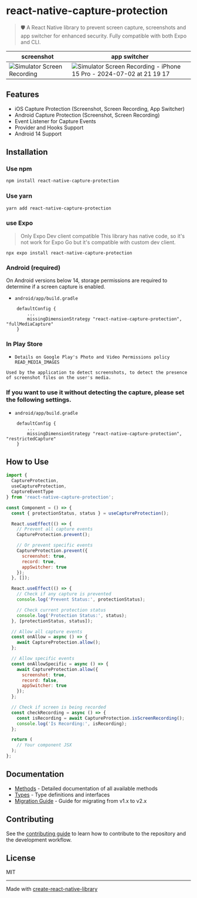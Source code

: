 # react-native-capture-protection

> 🛡️ A React Native library to prevent screen capture, screenshots and app switcher for enhanced security. Fully compatible with both Expo and CLI.

| screenshot                                                                                                                           | app switcher                                                                                                                                                                            |
| ------------------------------------------------------------------------------------------------------------------------------------ | --------------------------------------------------------------------------------------------------------------------------------------------------------------------------------------- |
| ![Simulator Screen Recording](https://user-images.githubusercontent.com/37437842/206644553-e4c3f2bc-b624-47ac-a005-132199e049b2.gif) | ![Simulator Screen Recording - iPhone 15 Pro - 2024-07-02 at 21 19 17](https://github.com/0xlethe/react-native-capture-protection/assets/37437842/ac98e942-8dba-4e5d-9f23-fa10f946b26b) |

## Features

- iOS Capture Protection (Screenshot, Screen Recording, App Switcher)
- Android Capture Protection (Screenshot, Screen Recording)
- Event Listener for Capture Events
- Provider and Hooks Support
- Android 14 Support

## Installation

### Use npm

```sh
npm install react-native-capture-protection
```

### Use yarn

```sh
yarn add react-native-capture-protection
```

### use Expo

> Only Expo Dev client compatible
> This library has native code, so it's not work for Expo Go but it's compatible with custom dev client.

```
npx expo install react-native-capture-protection
```

### Android (required)

On Android versions below 14, storage permissions are required to determine if a screen capture is enabled.

- `android/app/build.gradle`

```
    defaultConfig {
        ...
        missingDimensionStrategy "react-native-capture-protection", "fullMediaCapture"
    }
```

### In Play Store

- `Details on Google Play's Photo and Video Permissions policy READ_MEDIA_IMAGES`

```
Used by the application to detect screenshots, to detect the presence of screenshot files on the user's media.
```

### If you want to use it without detecting the capture, please set the following settings.

- `android/app/build.gradle`

```
    defaultConfig {
        ...
        missingDimensionStrategy "react-native-capture-protection", "restrictedCapture"
    }
```

## How to Use

```js
import {
  CaptureProtection,
  useCaptureProtection,
  CaptureEventType
} from 'react-native-capture-protection';

const Component = () => {
  const { protectionStatus, status } = useCaptureProtection();

  React.useEffect(() => {
    // Prevent all capture events
    CaptureProtection.prevent();

    // Or prevent specific events
    CaptureProtection.prevent({
      screenshot: true,
      record: true,
      appSwitcher: true
    });
  }, []);

  React.useEffect(() => {
    // Check if any capture is prevented
    console.log('Prevent Status:', protectionStatus);

    // Check current protection status
    console.log('Protection Status:', status);
  }, [protectionStatus, status]);

  // Allow all capture events
  const onAllow = async () => {
    await CaptureProtection.allow();
  };

  // Allow specific events
  const onAllowSpecific = async () => {
    await CaptureProtection.allow({
      screenshot: true,
      record: false,
      appSwitcher: true
    });
  };

  // Check if screen is being recorded
  const checkRecording = async () => {
    const isRecording = await CaptureProtection.isScreenRecording();
    console.log('Is Recording:', isRecording);
  };

  return (
    // Your component JSX
  );
};
```

## Documentation

- [Methods](./docs/method.md) - Detailed documentation of all available methods
- [Types](./docs/type.md) - Type definitions and interfaces
- [Migration Guide](./docs/MIGRATION.md) - Guide for migrating from v1.x to v2.x

## Contributing

See the [contributing guide](CONTRIBUTING.md) to learn how to contribute to the repository and the development workflow.

## License

MIT

---

Made with [create-react-native-library](https://github.com/callstack/react-native-builder-bob)
